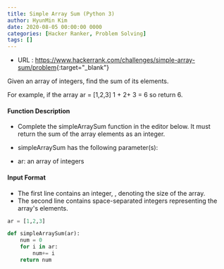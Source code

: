 ```yaml
---
title: Simple Array Sum (Python 3)
author: HyunMin Kim
date: 2020-08-05 00:00:00 0000
categories: [Hacker Ranker, Problem Solving]
tags: []
---
```


- URL : <https://www.hackerrank.com/challenges/simple-array-sum/problem>{:target="_blank"}

Given an array of integers, find the sum of its elements.

For example, if the array ar = [1,2,3] 1 + 2+ 3 = 6 so return 6.

#### Function Description

- Complete the simpleArraySum function in the editor below. It must return the sum of the array elements as an integer.

- simpleArraySum has the following parameter(s):

- ar: an array of integers

#### Input Format

- The first line contains an integer, , denoting the size of the array.
- The second line contains  space-separated integers representing the array's elements.


```python
ar = [1,2,3]
```


```python
def simpleArraySum(ar):
    num = 0
    for i in ar:
        num+= i
    return num
```
